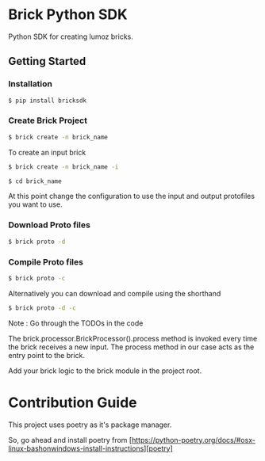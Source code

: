 # Brick Python SDK

Python SDK for creating lumoz bricks.

## Getting Started

### Installation

```bash
$ pip install bricksdk
```

### Create Brick Project

```bash
$ brick create -n brick_name
```

To create an input brick
```bash
$ brick create -n brick_name -i
```

```bash
$ cd brick_name
```

At this point change the configuration to use the input and output protofiles you want to use.

### Download Proto files

```bash
$ brick proto -d
```

### Compile Proto files
```bash
$ brick proto -c
```

Alternatively you can download and compile using the shorthand
```bash
$ brick proto -d -c
```

Note : Go through the TODOs in the code

The brick.processor.BrickProcessor().process method is invoked every time the brick receives a new input. 
The process method in our case acts as the entry point to the brick. 

Add your brick logic to the brick module in the project root.


# Contribution Guide

This project uses poetry as it's package manager. 

So, go ahead and install poetry from  [https://python-poetry.org/docs/#osx-linux-bashonwindows-install-instructions][poetry]


 

[poetry]: https://python-poetry.org/docs/#osx-linux-bashonwindows-install-instructions